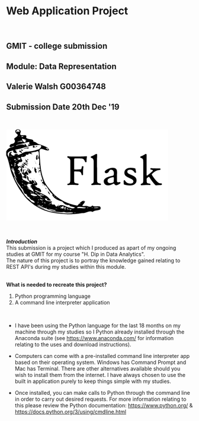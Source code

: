 # Web Application Project

<br>

## GMIT - college submission
## Module: Data Representation
## Valerie Walsh G00364748
## Submission Date 20th Dec '19

<br>

![Flask icon](flask.png)

<br>

<strong><i>Introduction</strong></i>  <br>
This submission is a project which I produced as apart of my ongoing studies at GMIT for my course "H. Dip in Data Analytics".
<br>
The nature of this project is to portray the knowledge gained relating to REST API's during my studies within this module. <br>
<br>

<strong> What is needed to recreate this project? </strong> <br>

<ol>
  <li> Python programming language </li>
  <li> A command line interpreter application </li>
</ol>
<br>

* I have been using the Python language for the last 18 months on my machine through my studies so I Python already installed through the Anaconda suite (see https://www.anaconda.com/ for information relating to the uses and download instructions).

* Computers can come with a pre-installed command line interpreter app based on their operating system. Windows has Command Prompt and Mac has Terminal. There are other alternatives available should you wish to install them from the internet. I have always chosen to use the built in application purely to keep things simple with my studies. 

- Once installed, you can make calls to Python through the command line in order to carry out desired requests. For more information relating to this please review the Python documentation: https://www.python.org/ & https://docs.python.org/3/using/cmdline.html

